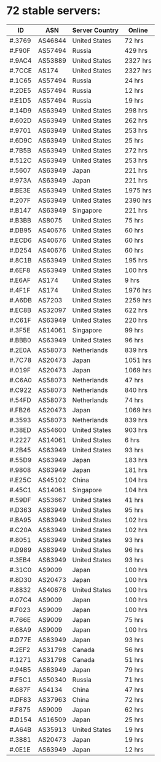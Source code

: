 # 72 stable servers:

| ID | ASN | Server Country | Online |
| ------ | ------ | ------ | ------ |
| #.3769 | AS46844 | United States | 72 hrs |
| #.F90F | AS57494 | Russia | 429 hrs |
| #.9AC4 | AS53889 | United States | 2327 hrs |
| #.7CCE | AS174 | United States | 2327 hrs |
| #.1C65 | AS57494 | Russia | 24 hrs |
| #.2DE5 | AS57494 | Russia | 12 hrs |
| #.E1D5 | AS57494 | Russia | 19 hrs |
| #.14D9 | AS63949 | United States | 298 hrs |
| #.602D | AS63949 | United States | 262 hrs |
| #.9701 | AS63949 | United States | 253 hrs |
| #.6D9C | AS63949 | United States | 25 hrs |
| #.7B5B | AS63949 | United States | 272 hrs |
| #.512C | AS63949 | United States | 253 hrs |
| #.5607 | AS63949 | Japan | 221 hrs |
| #.973A | AS63949 | Japan | 221 hrs |
| #.BE3E | AS63949 | United States | 1975 hrs |
| #.207F | AS63949 | United States | 2390 hrs |
| #.B147 | AS63949 | Singapore | 221 hrs |
| #.B3BB | AS8075 | United States | 75 hrs |
| #.DB95 | AS40676 | United States | 60 hrs |
| #.ECD6 | AS40676 | United States | 60 hrs |
| #.D254 | AS40676 | United States | 60 hrs |
| #.8C1B | AS63949 | United States | 195 hrs |
| #.6EF8 | AS63949 | United States | 100 hrs |
| #.E6AF | AS174 | United States | 9 hrs |
| #.4F1F | AS174 | United States | 1976 hrs |
| #.A6DB | AS7203 | United States | 2259 hrs |
| #.EC8B | AS32097 | United States | 622 hrs |
| #.C61F | AS63949 | United States | 220 hrs |
| #.3F5E | AS14061 | Singapore | 99 hrs |
| #.BBB0 | AS63949 | United States | 96 hrs |
| #.2E0A | AS58073 | Netherlands | 839 hrs |
| #.7C78 | AS20473 | Japan | 1051 hrs |
| #.019F | AS20473 | Japan | 1069 hrs |
| #.C6A0 | AS58073 | Netherlands | 47 hrs |
| #.C922 | AS58073 | Netherlands | 840 hrs |
| #.54FD | AS58073 | Netherlands | 74 hrs |
| #.FB26 | AS20473 | Japan | 1069 hrs |
| #.3593 | AS58073 | Netherlands | 839 hrs |
| #.38ED | AS54600 | United States | 903 hrs |
| #.2227 | AS14061 | United States | 6 hrs |
| #.2B45 | AS63949 | United States | 93 hrs |
| #.55D9 | AS63949 | Japan | 183 hrs |
| #.9808 | AS63949 | Japan | 181 hrs |
| #.E25C | AS45102 | China | 104 hrs |
| #.45C1 | AS14061 | Singapore | 104 hrs |
| #.59DF | AS53667 | United States | 41 hrs |
| #.D363 | AS63949 | United States | 95 hrs |
| #.BA95 | AS63949 | United States | 102 hrs |
| #.C20A | AS63949 | United States | 102 hrs |
| #.8051 | AS63949 | United States | 93 hrs |
| #.D989 | AS63949 | United States | 96 hrs |
| #.3EB4 | AS63949 | United States | 93 hrs |
| #.31C0 | AS9009 | Japan | 100 hrs |
| #.8D30 | AS20473 | Japan | 100 hrs |
| #.8832 | AS40676 | United States | 100 hrs |
| #.07C4 | AS9009 | Japan | 100 hrs |
| #.F023 | AS9009 | Japan | 100 hrs |
| #.766E | AS9009 | Japan | 75 hrs |
| #.68A9 | AS9009 | Japan | 100 hrs |
| #.D77E | AS63949 | Japan | 93 hrs |
| #.2EF2 | AS31798 | Canada | 56 hrs |
| #.1271 | AS31798 | Canada | 51 hrs |
| #.94B5 | AS63949 | Japan | 79 hrs |
| #.F5C1 | AS50340 | Russia | 71 hrs |
| #.687F | AS4134 | China | 47 hrs |
| #.DF83 | AS37963 | China | 72 hrs |
| #.F875 | AS9009 | Japan | 62 hrs |
| #.D154 | AS16509 | Japan | 25 hrs |
| #.A64B | AS35913 | United States | 19 hrs |
| #.3881 | AS20473 | Japan | 19 hrs |
| #.0E1E | AS63949 | Japan | 12 hrs |


